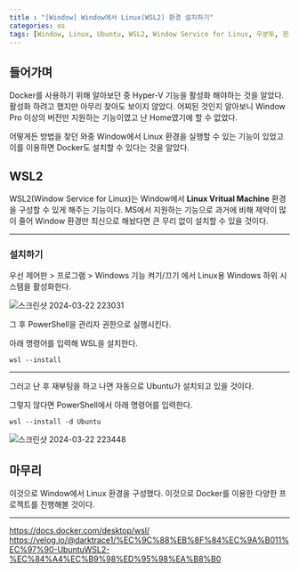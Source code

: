 ```yaml
---
title : "[Window] Window에서 Linux(WSL2) 환경 설치하기"
categories: os
tags: [Window, Linux, Ubuntu, WSL2, Window Service for Linux, 우분투, 윈도우, 리눅스]
---
```

## 들어가며
Docker를 사용하기 위해 알아보던 중 Hyper-V 기능을 활성화 해야하는 것을 알았다. 활성화 하려고 했지만 아무리 찾아도 보이지 않았다. 어찌된 것인지 알아보니 Window Pro 이상의 버전만 지원하는 기능이였고 난 Home였기에 할 수 없었다.

어떻게든 방법을 찾던 와중 Window에서 Linux 환경을 실행할 수 있는 기능이 있었고 이를 이용하면 Docker도 설치할 수 있다는 것을 알았다.

## WSL2
WSL2(Window Service for Linux)는 Window에서 **Linux Vritual Machine** 환경을 구성할 수 있게 해주는 기능이다. MS에서 지원하는 기능으로 과거에 비해 제약이 많이 줄어 Window 환경만 최신으로 해놨다면 큰 무리 없이 설치할 수 있을 것이다.

---

### 설치하기
우선 제어판 > 프로그램 > Windows 기능 켜기/끄기 에서 Linux용 Windows 하위 시스템을 활성화한다.

![스크린샷 2024-03-22 223031](https://github.com/mohitto55/mohitto55.github.io/assets/154340583/c7cfecd1-3618-42a2-b85e-a611e472df2a)

그 후 PowerShell을 관리자 권한으로 실행시킨다.

아래 명령어를 입력해 WSL을 설치한다.
```
wsl --install
```

---

그러고 난 후 재부팅을 하고 나면 자동으로 Ubuntu가 설치되고 있을 것이다.

그렇지 않다면 PowerShell에서 아래 명령어를 입력한다.
```
wsl --install -d Ubuntu
```

![스크린샷 2024-03-22 223448](https://github.com/mohitto55/mohitto55.github.io/assets/154340583/6be99b3f-7460-4fb1-ac05-c316519b24e6)


## 마무리
이것으로 Window에서 Linux 환경을 구성했다. 이것으로 Docker를 이용한 다양한 프로젝트를 진행해볼 것이다.


---

<div class="Reference">
<div class="callout-header"> </div>
<p>
<a href="https://docs.docker.com/desktop/wsl/">https://docs.docker.com/desktop/wsl/</a>
<a href="https://velog.io/@darktrace1/%EC%9C%88%EB%8F%84%EC%9A%B011%EC%97%90-UbuntuWSL2-%EC%84%A4%EC%B9%98%ED%95%98%EA%B8%B0">https://velog.io/@darktrace1/%EC%9C%88%EB%8F%84%EC%9A%B011%EC%97%90-UbuntuWSL2-%EC%84%A4%EC%B9%98%ED%95%98%EA%B8%B0</a>
</p>
</div>